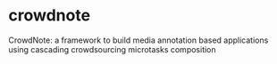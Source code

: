 # crowdnote
CrowdNote: a framework to build media annotation based applications using cascading crowdsourcing microtasks composition
